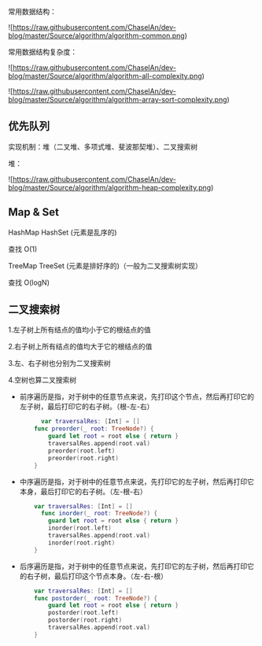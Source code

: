 常用数据结构：

![https://raw.githubusercontent.com/ChaselAn/dev-blog/master/Source/algorithm/algorithm-common.png)

常用数据结构复杂度：

![https://raw.githubusercontent.com/ChaselAn/dev-blog/master/Source/algorithm/algorithm-all-complexity.png)

![https://raw.githubusercontent.com/ChaselAn/dev-blog/master/Source/algorithm/algorithm-array-sort-complexity.png)

## 优先队列

实现机制：堆（二叉堆、多项式堆、斐波那契堆）、二叉搜索树

堆：

![https://raw.githubusercontent.com/ChaselAn/dev-blog/master/Source/algorithm/algorithm-heap-complexity.png)

## Map & Set

HashMap HashSet (元素是乱序的)

查找 O(1)

TreeMap TreeSet (元素是排好序的)（一般为二叉搜索树实现）

查找 O(logN)

## 二叉搜索树

1.左子树上所有结点的值均小于它的根结点的值

2.右子树上所有结点的值均大于它的根结点的值

3.左、右子树也分别为二叉搜索树

4.空树也算二叉搜索树

* 前序遍历是指，对于树中的任意节点来说，先打印这个节点，然后再打印它的左子树，最后打印它的右子树。（根-左-右）

  ```swift
     	var traversalRes: [Int] = []
      func preorder(_ root: TreeNode?) {
          guard let root = root else { return }
          traversalRes.append(root.val)
          preorder(root.left)
          preorder(root.right)
      }
  ```

* 中序遍历是指，对于树中的任意节点来说，先打印它的左子树，然后再打印它本身，最后打印它的右子树。（左-根-右）

  ```swift
      var traversalRes: [Int] = []
  		func inorder(_ root: TreeNode?) {
          guard let root = root else { return }
          inorder(root.left)
          traversalRes.append(root.val)
          inorder(root.right)
      }
  ```

* 后序遍历是指，对于树中的任意节点来说，先打印它的左子树，然后再打印它的右子树，最后打印这个节点本身。（左-右-根）

  ```swift
      var traversalRes: [Int] = []
      func postorder(_ root: TreeNode?) {
          guard let root = root else { return }
          postorder(root.left)
          postorder(root.right)
          traversalRes.append(root.val)
      }
  ```

  